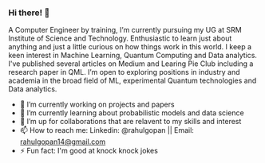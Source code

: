 ### Hi there! 👋

A Computer Engineer by training, I’m currently pursuing my UG at SRM Institute of Science and Technology. Enthusiastic to learn just about anything and just a little curious on how things work in this world. I keep a keen interest in Machine Learning, Quantum Computing and Data analytics. I've published several articles on Medium and Learing Pie Club including a research paper in QML. I’m open to exploring positions in industry and academia in the broad field of ML, experimental Quantum technologies and Data analytics.

- 🔭 I’m currently working on projects and papers
- 🌱 I’m currently learning about probabilistic models and data science
- 👯 I’m up for collaborations that are relavent to my skills and interest
- 📫 How to reach me: Linkedin: @rahulgopan || Email: rahulgopan14@gmail.com
- ⚡ Fun fact: I'm good at knock knock jokes
